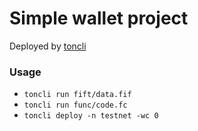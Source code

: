 # Simple wallet project

Deployed by [toncli](https://github.com/disintar/toncli)

### Usage

- `toncli run fift/data.fif`
- `toncli run func/code.fc`
- `toncli deploy -n testnet -wc 0`